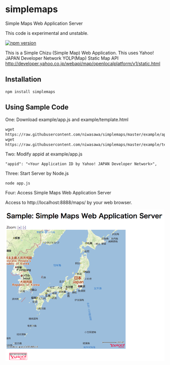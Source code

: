 # simplemaps
Simple Maps Web Application Server

This code is experimental and unstable.

[![npm version](https://badge.fury.io/js/simplemaps.svg)](https://badge.fury.io/js/simplemaps)

This is a Simple Chizu (Simple Map) Web Application.
This uses Yahoo! JAPAN Developer Network YOLP(Map) Static Map API http://developer.yahoo.co.jp/webapi/map/openlocalplatform/v1/static.html

Installation
------------

```
npm install simplemaps
```

Using Sample Code
------------

One: Download example/app.js and example/template.html

```
wget https://raw.githubusercontent.com/niwasawa/simplemaps/master/example/app.js
wget https://raw.githubusercontent.com/niwasawa/simplemaps/master/example/template.html
```

Two: Modify appid at example/app.js

```
"appid": "<Your Application ID by Yahoo! JAPAN Developer Network>",
```

Three: Start Server by Node.js

```
node app.js
```

Four: Access Simple Maps Web Application Server

Access to http://localhost:8888/maps/ by your web browser.

![Sample: Simple Maps Web Application Server](https://github.com/niwasawa/simplemaps/raw/master/simplemap.png "Sample: Simple Maps Web Application Server")

